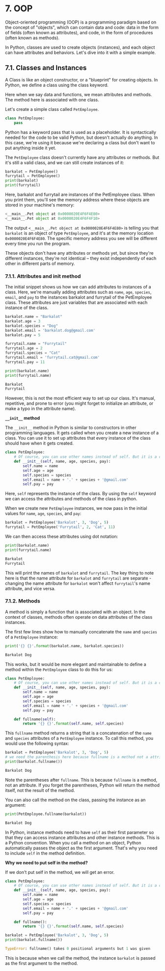 # 7. OOP
Object-oriented programming (OOP) is a programming paradigm based on the concept of "objects", which can contain data and code: data in the form of fields (often known as attributes), and code, in the form of procedures (often known as methods).

In Python, classes are used to create objects (instances), and each object can have attributes and behaviors. Let's dive into it with a simple example.

## 7.1. Classes and Instances

A Class is like an object constructor, or a "blueprint" for creating objects. In Python, we define a class using the class keyword.

Here when we say data and functions, we mean attributes and methods. The method here is associated with one class.


Let's create a simple class called `PetEmployee`.


```python title = "Input"
class PetEmployee:
    pass
```

Python has a keyword pass that is used as a placeholder. It is syntactically needed for the code to be valid Python, but doesn't actually do anything. In this case, we're using it because we're declaring a class but don't want to put anything inside it yet.


The `PetEmployee` class doesn't currently have any attributes or methods. But it's still a valid class, and we can still create instances of it:

```python title = "Input"
barkalot = PetEmployee()
furrytail = PetEmployee()
print(barkalot)
print(furrytail)
```
Here, barkalot and furrytail are instances of the PetEmployee class. When you print them, you'll see the memory address where these objects are stored in your machine's memory:

```python title = "Output"
<__main__.Pet object at 0x0000020E4F6F4E80>
<__main__.Pet object at 0x0000020E4F6F4F10>
```
The output `<__main__.Pet object at 0x0000020E4F6F4E80>` is telling you that `barkalot` is an object of type `PetEmployee`, and it's at the memory location `0x0000020E4F6F4E80`. The specific memory address you see will be different every time you run the program.

These objects don't have any attributes or methods yet, but since they're different instances, they're not identical – they exist independently of each other in different parts of memory.

### 7.1.1. Attributes and __init__ method

The initial snippet shows us how we can add attributes to instances of a class. Here, we're manually adding attributes such as `name`, `age`, `species`, `email`, and `pay` to the instances barkalot and furrytail of the PetEmployee class. These attributes are just variables that are associated with each instance of the class.

```python title = "Input"
barkalot.name = "Barkalot"
barkalot.age = 3
barkalot.species = "Dog"
barkalot.email = 'barkalot.dog@gmail.com'
barkalot.pay = 5

furrytail.name = "Furrytail"
furrytail.age = 2
furrytail.species = "Cat"
furrytail.email = 'furrytail.cat@gmail.com'
furrytail.pay = 11

print(barkalot.name)
print(furrytail.name)
```

```python title = "Output"
Barkalot
Furrytail
```

However, this is not the most efficient way to set up our class. It's manual, repetitive, and prone to error (you might forget to initialize an attribute, or make a typo in the attribute name).


**`__init__` method**

The `__init__` method in Python is similar to constructors in other programming languages. It gets called when you create a new instance of a class. You can use it to set up attributes that every instance of the class should have when it gets created.

```python title = "Input"
class PetEmployee:
    # Of course, you can use other names instead of self. But it is a convention to use self.
    def __init__(self, name, age, species, pay):
        self.name = name
        self.age = age
        self.species = species
        self.email = name + '.' + species + '@gmail.com'
        self.pay = pay
```
Here, `self` represents the instance of the class. By using the `self` keyword we can access the attributes and methods of the class in python.

When we create new `PetEmployee` instances, we now pass in the initial values for `name`, `age`, `species`, and `pay`:

```python title = "Input"
barkalot = PetEmployee('Barkalot', 3, 'Dog', 5)
furrytail = PetEmployee('Furrytail', 2, 'Cat', 11)
```

We can then access these attributes using dot notation:

```python title = "Input"
print(barkalot.name)
print(furrytail.name)
```

```python title = "Output"
Barkalot
Furrytail
```

This will print the names of `barkalot` and `furrytail`. The key thing to note here is that the name attribute for `barkalot` and `furrytail` are separate - changing the name attribute for `barkalot` won't affect `furrytail`'s name attribute, and vice versa.


### 7.1.2. Methods

A method is simply a function that is associated with an object. In the context of classes, methods often operate on data attributes of the class instances.


The first few lines show how to manually concatenate the `name` and `species` of a `PetEmployee` instance:

```python title = "Input"
print('{} {}'.format(barkalot.name, barkalot.species))
```
```python title = "Output"
Barkalot Dog
```

This works, but it would be more elegant and maintainable to define a method within the `PetEmployee` class to do this for us:


```python title = "Class"
class PetEmployee:
    # Of course, you can use other names instead of self. But it is a convention to use self.
    def __init__(self, name, age, species, pay):
        self.name = name
        self.age = age
        self.species = species
        self.email = name + '.' + species + '@gmail.com'
        self.pay = pay

    def fullname(self):
        return '{} {}'.format(self.name, self.species)
```
This `fullname` method returns a string that is a concatenation of the `name` and `species` attributes of a `PetEmployee` instance. To call this method, you would use the following syntax:

```python title = "Input"
barkalot = PetEmployee('Barkalot', 3, 'Dog', 5)
# we need the parenthesis here because fullname is a method not a attributes as the above
print(barkalot.fullname())
```
```python title = "Output"
Barkalot Dog
```
Note the parentheses after `fullname`. This is because `fullname` is a method, not an attribute. If you forget the parentheses, Python will return the method itself, not the result of the method.

You can also call the method on the class, passing the instance as an argument:

```python title = "Input"
print(PetEmployee.fullname(barkalot))
```
```python title = "Output"
Barkalot Dog
```
In Python, instance methods need to have `self` as their first parameter so that they can access instance attributes and other instance methods. This is a Python convention. When you call a method on an object, Python automatically passes the object as the first argument. That's why you need to include `self` in the method definition.


**Why we need to put self in the method?**

If we don't put self in the method, we will get an error.

```python title = "Input"
class PetEmployee:
    # Of course, you can use other names instead of self. But it is a convention to use self.
    def __init__(self, name, age, species, pay):
        self.name = name
        self.age = age
        self.species = species
        self.email = name + '.' + species + '@gmail.com'
        self.pay = pay

    def fullname():
        return '{} {}'.format(self.name, self.species)

barkalot = PetEmployee('Barkalot', 3, 'Dog', 5)
print(barkalot.fullname())
```
```python title = "Output"
TypeError: fullname() takes 0 positional arguments but 1 was given
```

This is because when we call the method, the instance `barkalot` is passed as the first argument to the method.

